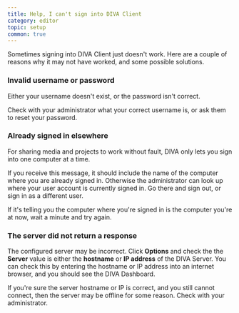 ```yaml
---
title: Help, I can't sign into DIVA Client
category: editor
topic: setup
common: true
---
```


Sometimes signing into DIVA Client just doesn't work.
Here are a couple of reasons why it may not have worked, and some possible solutions.


<div class="fault">
  <h3 class="fault__title"><i class="fa fa-chevron-down"></i> Invalid username or password</h3>
  <div class="fault__body">
    <p>Either your username doesn't exist, or the password isn't correct.</p>
    <p>Check with your administrator what your correct username is, or ask them to reset your password.</p>
  </div>
</div>

<div class="fault">
  <h3 class="fault__title"><i class="fa fa-chevron-down"></i> Already signed in elsewhere</h3>
  <div class="fault__body">
    <p>For sharing media and projects to work without fault, DIVA only lets you sign into one computer at a time.</p>
    <p>
      If you receive this message, it should include the name of the computer where you are already signed in.
      Otherwise the administrator can look up where your user account is currently signed in.
      Go there and sign out, or sign in as a different user.
    </p>
    <p>If it's telling you the computer where you're signed in is the computer you're at now, wait a minute and try again.</p>
  </div>
</div>

<div class="fault">
  <h3 class="fault__title"><i class="fa fa-chevron-down"></i> The server did not return a response</h3>
  <div class="fault__body">
    <p>
      The configured server may be incorrect.
      Click <strong>Options</strong> and check the the <strong>Server</strong> value is either the <strong>hostname</strong> or <strong>IP address</strong> of the DIVA Server.
      You can check this by entering the hostname or IP address into an internet browser, and you should see the DIVA Dashboard.
    </p>
    <p>
      If you're sure the server hostname or IP is correct, and you still cannot connect, then the server may be offline for some reason.
      Check with your administrator.
    </p>
  </div>
</div>
